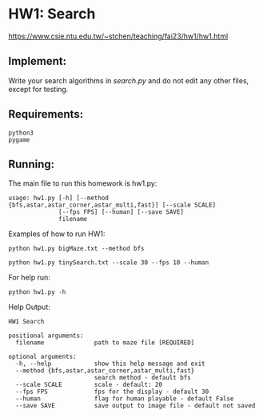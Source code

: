 # HW1: Search

https://www.csie.ntu.edu.tw/~stchen/teaching/fai23/hw1/hw1.html

## Implement:
Write your search algorithms in *search.py* and do not edit any other files, except for testing.

## Requirements:
```
python3
pygame
```
## Running:
The main file to run this homework is hw1.py:

```
usage: hw1.py [-h] [--method {bfs,astar,astar_corner,astar_multi,fast}] [--scale SCALE]
              [--fps FPS] [--human] [--save SAVE]
              filename
```

Examples of how to run HW1:
```
python hw1.py bigMaze.txt --method bfs
```
```
python hw1.py tinySearch.txt --scale 30 --fps 10 --human
```

For help run:
```
python hw1.py -h
```
Help Output:
```
HW1 Search

positional arguments:
  filename              path to maze file [REQUIRED]

optional arguments:
  -h, --help            show this help message and exit
  --method {bfs,astar,astar_corner,astar_multi,fast}
                        search method - default bfs
  --scale SCALE         scale - default: 20
  --fps FPS             fps for the display - default 30
  --human               flag for human playable - default False
  --save SAVE           save output to image file - default not saved
```
